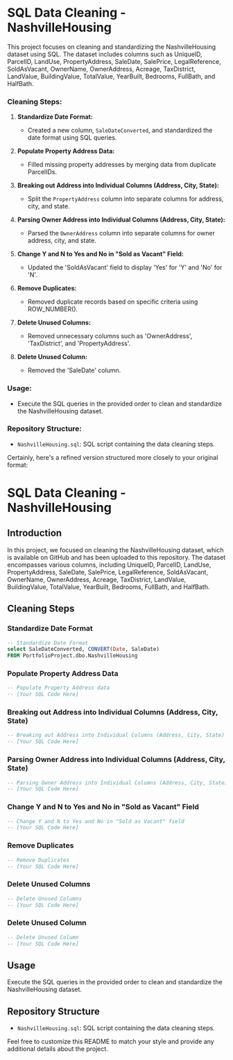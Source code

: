 # SQL Data Cleaning - NashvilleHousing

This project focuses on cleaning and standardizing the NashvilleHousing dataset using SQL. The dataset includes columns such as UniqueID, ParcelID, LandUse, PropertyAddress, SaleDate, SalePrice, LegalReference, SoldAsVacant, OwnerName, OwnerAddress, Acreage, TaxDistrict, LandValue, BuildingValue, TotalValue, YearBuilt, Bedrooms, FullBath, and HalfBath.

### Cleaning Steps:

1. **Standardize Date Format:**
   - Created a new column, `SaleDateConverted`, and standardized the date format using SQL queries.

2. **Populate Property Address Data:**
   - Filled missing property addresses by merging data from duplicate ParcelIDs.

3. **Breaking out Address into Individual Columns (Address, City, State):**
   - Split the `PropertyAddress` column into separate columns for address, city, and state.

4. **Parsing Owner Address into Individual Columns (Address, City, State):**
   - Parsed the `OwnerAddress` column into separate columns for owner address, city, and state.

5. **Change Y and N to Yes and No in "Sold as Vacant" Field:**
   - Updated the 'SoldAsVacant' field to display 'Yes' for 'Y' and 'No' for 'N'.

6. **Remove Duplicates:**
   - Removed duplicate records based on specific criteria using ROW_NUMBER().

7. **Delete Unused Columns:**
   - Removed unnecessary columns such as 'OwnerAddress', 'TaxDistrict', and 'PropertyAddress'.

8. **Delete Unused Column:**
   - Removed the 'SaleDate' column.

### Usage:

- Execute the SQL queries in the provided order to clean and standardize the NashvilleHousing dataset.

### Repository Structure:

- `NashvilleHousing.sql`: SQL script containing the data cleaning steps.




Certainly, here's a refined version structured more closely to your original format:

# SQL Data Cleaning - NashvilleHousing

## Introduction

In this project, we focused on cleaning the NashvilleHousing dataset, which is available on GitHub and has been uploaded to this repository. The dataset encompasses various columns, including UniqueID, ParcelID, LandUse, PropertyAddress, SaleDate, SalePrice, LegalReference, SoldAsVacant, OwnerName, OwnerAddress, Acreage, TaxDistrict, LandValue, BuildingValue, TotalValue, YearBuilt, Bedrooms, FullBath, and HalfBath.

## Cleaning Steps

### Standardize Date Format

```sql
-- Standardize Date Format
select SaleDateConverted, CONVERT(Date, SaleDate)
FROM PortfolioProject.dbo.NashvilleHousing
```

### Populate Property Address Data

```sql
-- Populate Property Address data
-- [Your SQL Code Here]
```

### Breaking out Address into Individual Columns (Address, City, State)

```sql
-- Breaking out Address into Individual Columns (Address, City, State)
-- [Your SQL Code Here]
```

### Parsing Owner Address into Individual Columns (Address, City, State)

```sql
-- Parsing Owner Address into Individual Columns (Address, City, State)
-- [Your SQL Code Here]
```

### Change Y and N to Yes and No in "Sold as Vacant" Field

```sql
-- Change Y and N to Yes and No in "Sold as Vacant" field
-- [Your SQL Code Here]
```

### Remove Duplicates

```sql
-- Remove Duplicates
-- [Your SQL Code Here]
```

### Delete Unused Columns

```sql
-- Delete Unused Columns
-- [Your SQL Code Here]
```

### Delete Unused Column

```sql
-- Delete Unused Column
-- [Your SQL Code Here]
```

## Usage

Execute the SQL queries in the provided order to clean and standardize the NashvilleHousing dataset.

## Repository Structure

- `NashvilleHousing.sql`: SQL script containing the data cleaning steps.

Feel free to customize this README to match your style and provide any additional details about the project.

